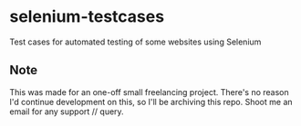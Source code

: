 # selenium-testcases
Test cases for automated testing of some websites using Selenium

## Note
This was made for an one-off small freelancing project. There's no reason I'd continue development on this, so I'll be archiving this repo. Shoot me an email for any support // query.
